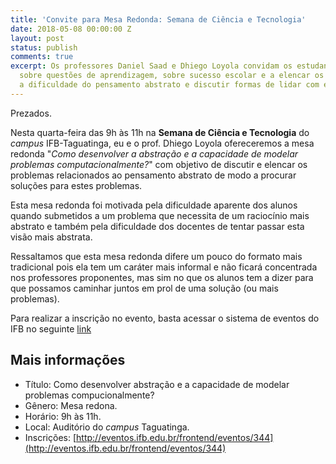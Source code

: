 ```yaml
---
title: 'Convite para Mesa Redonda: Semana de Ciência e Tecnologia'
date: 2018-05-08 00:00:00 Z
layout: post
status: publish
comments: true
excerpt: Os professores Daniel Saad e Dhiego Loyola convidam os estudantes para pensar
  sobre questões de aprendizagem, sobre sucesso escolar e a elencar os problemas associados
  a dificuldade do pensamento abstrato e discutir formas de lidar com esses problemas.
---
```


Prezados.

Nesta quarta-feira das 9h às 11h na **Semana de Ciência e Tecnologia** 
do *campus* IFB-Taguatinga, eu e o prof. Dhiego Loyola ofereceremos 
a mesa redonda "*Como desenvolver a abstração e a capacidade de 
modelar problemas computacionalmente?*"  com objetivo de discutir e 
elencar os problemas relacionados ao pensamento abstrato de modo a 
procurar soluções para estes problemas.

Esta mesa redonda foi motivada pela dificuldade aparente dos alunos 
quando submetidos a um problema que necessita de um raciocínio mais 
abstrato e também pela dificuldade dos docentes de tentar passar 
esta visão mais abstrata.

Ressaltamos que esta mesa redonda difere um pouco do formato mais 
tradicional pois ela tem um caráter mais informal e não ficará 
concentrada nos professores proponentes, mas sim no que os alunos 
tem a dizer para que possamos caminhar juntos em prol de uma 
solução (ou mais problemas).

Para realizar a inscrição no evento, basta acessar o sistema de eventos
do IFB no seguinte [link](http://eventos.ifb.edu.br/frontend/eventos/344)

## Mais informações

* Título: Como desenvolver abstração e a capacidade de modelar 
problemas compucionalmente?
* Gênero: Mesa redona.
* Horário: 9h às 11h.
* Local: Auditório do *campus* Taguatinga.
* Inscrições: [http://eventos.ifb.edu.br/frontend/eventos/344](http://eventos.ifb.edu.br/frontend/eventos/344)